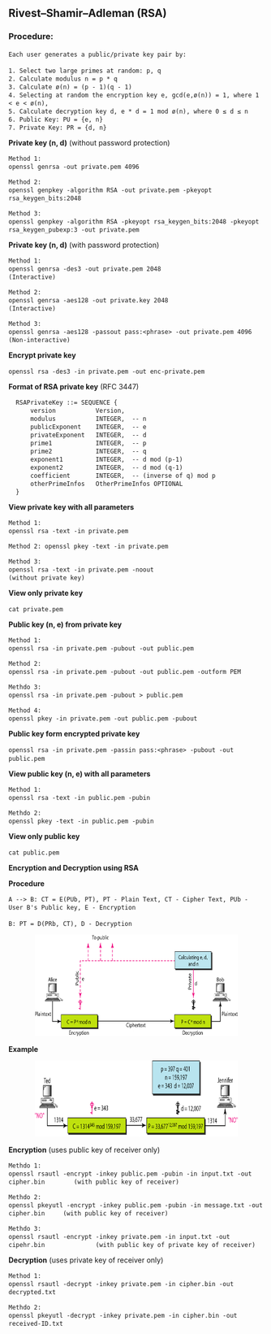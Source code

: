 ##  Rivest–Shamir–Adleman (RSA)

### Procedure:

```
Each user generates a public/private key pair by:

1. Select two large primes at random: p, q 
2. Calculate modulus n = p * q
3. Calculate ø(n) = (p - 1)(q - 1) 
4. Selecting at random the encryption key e, gcd(e,ø(n)) = 1, where 1 < e < ø(n), 
5. Calculate decryption key d, e * d = 1 mod ø(n), where 0 ≤ d ≤ n 
6. Public Key: PU = {e, n} 
7. Private Key: PR = {d, n}
```

**Private key (n, d)** (without password protection)

```
Method 1: 
openssl genrsa -out private.pem 4096
```

```
Method 2: 
openssl genpkey -algorithm RSA -out private.pem -pkeyopt rsa_keygen_bits:2048
```

```
Method 3: 
openssl genpkey -algorithm RSA -pkeyopt rsa_keygen_bits:2048 -pkeyopt rsa_keygen_pubexp:3 -out private.pem
```

**Private key (n, d)** (with password protection)

```
Method 1: 
openssl genrsa -des3 -out private.pem 2048                              (Interactive)
``` 

```
Method 2: 
openssl genrsa -aes128 -out private.key 2048                            (Interactive)
```

```
Method 3: 
openssl genrsa -aes128 -passout pass:<phrase> -out private.pem 4096     (Non-interactive)
```

**Encrypt private key**

``openssl rsa -des3 -in private.pem -out enc-private.pem``

**Format of RSA private key** (RFC 3447)

```
  RSAPrivateKey ::= SEQUENCE {
      version           Version,
      modulus           INTEGER,  -- n
      publicExponent    INTEGER,  -- e
      privateExponent   INTEGER,  -- d
      prime1            INTEGER,  -- p
      prime2            INTEGER,  -- q
      exponent1         INTEGER,  -- d mod (p-1)
      exponent2         INTEGER,  -- d mod (q-1)
      coefficient       INTEGER,  -- (inverse of q) mod p
      otherPrimeInfos   OtherPrimeInfos OPTIONAL
  }
  ```

**View private key with all parameters** 

```
Method 1:
openssl rsa -text -in private.pem
```

```
Method 2: openssl pkey -text -in private.pem
```

```
Method 3: 
openssl rsa -text -in private.pem -noout                                    (without private key)
```

**View only private key**

``cat private.pem``

**Public key (n, e) from private key**

```
Method 1:
openssl rsa -in private.pem -pubout -out public.pem
```

```
Method 2:
openssl rsa -in private.pem -pubout -out public.pem -outform PEM
```

```
Methdo 3:
openssl rsa -in private.pem -pubout > public.pem
```

```
Method 4:
openssl pkey -in private.pem -out public.pem -pubout
```

**Public key form encrypted private key**

``openssl rsa -in private.pem -passin pass:<phrase> -pubout -out public.pem``

**View public key (n, e) with all parameters**

```
Method 1:
openssl rsa -text -in public.pem -pubin
```

```
Methdo 2:
openssl pkey -text -in public.pem -pubin
```

**View only public key**

``cat public.pem``


**Encryption and Decryption using RSA**

**Procedure**

```
A --> B: CT = E(PUb, PT), PT - Plain Text, CT - Cipher Text, PUb - User B's Public key, E - Encryption

B: PT = D(PRb, CT), D - Decryption 
```
<p align=center>
  <img src="Figures/RSA1.png" width="400" height="200" />
</p>    

**Example**

<p align=center>
  <img src="Figures/RSA2.png" width="400" height="150" />
</p> 

**Encryption** (uses public key of receiver only) 

```
Methdo 1:
openssl rsautl -encrypt -inkey public.pem -pubin -in input.txt -out cipher.bin        (with public key of receiver)
```

```
Methdo 2:
openssl pkeyutl -encrypt -inkey public.pem -pubin -in message.txt -out cipher.bin     (with public key of receiver) 
```

```
Methdo 3:
openssl rsautl -encrypt -inkey private.pem -in input.txt -out cipehr.bin              (with public key of private key of receiver)
```

**Decryption** (uses private key of receiver only)

```
Method 1:
openssl rsautl -decrypt -inkey private.pem -in cipher.bin -out decrypted.txt
```

```
Methdo 2:
openssl pkeyutl -decrypt -inkey private.pem -in cipher.bin -out received-ID.txt
```

